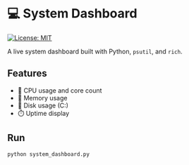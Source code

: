 # 💻 System Dashboard

[![License: MIT](https://img.shields.io/badge/License-MIT-green.svg)](LICENSE)

A live system dashboard built with Python, `psutil`, and `rich`.

## Features
- 🧠 CPU usage and core count  
- 🧵 Memory usage  
- 💾 Disk usage (C:)  
- ⏱️ Uptime display  

## Run
```bash
python system_dashboard.py
